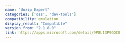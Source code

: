 ```yaml
---
name: "Unzip Expert"
categories: ['oss', 'dev-tools']
compatibility: emulation
display_result: "Compatible"
version_from: "2.1.8.0"
link: https://apps.microsoft.com/detail/9P8L13P9GQC8
---
```

